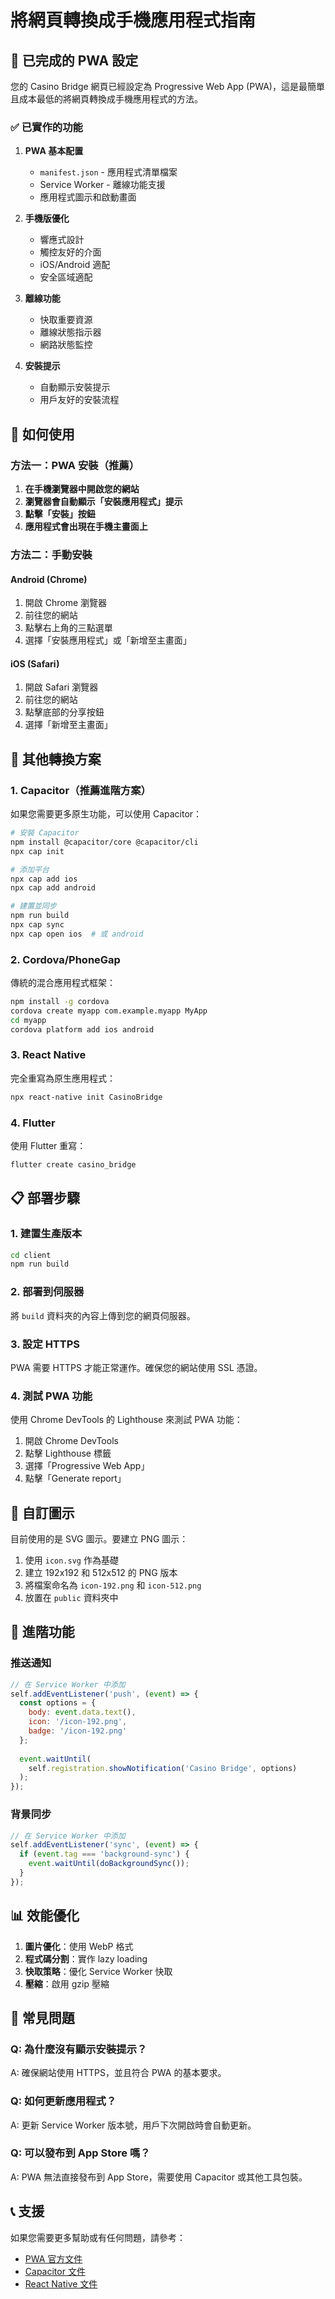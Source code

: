 # 將網頁轉換成手機應用程式指南

## 🎯 已完成的 PWA 設定

您的 Casino Bridge 網頁已經設定為 Progressive Web App (PWA)，這是最簡單且成本最低的將網頁轉換成手機應用程式的方法。

### ✅ 已實作的功能

1. **PWA 基本配置**
   - `manifest.json` - 應用程式清單檔案
   - Service Worker - 離線功能支援
   - 應用程式圖示和啟動畫面

2. **手機版優化**
   - 響應式設計
   - 觸控友好的介面
   - iOS/Android 適配
   - 安全區域適配

3. **離線功能**
   - 快取重要資源
   - 離線狀態指示器
   - 網路狀態監控

4. **安裝提示**
   - 自動顯示安裝提示
   - 用戶友好的安裝流程

## 📱 如何使用

### 方法一：PWA 安裝（推薦）

1. **在手機瀏覽器中開啟您的網站**
2. **瀏覽器會自動顯示「安裝應用程式」提示**
3. **點擊「安裝」按鈕**
4. **應用程式會出現在手機主畫面上**

### 方法二：手動安裝

#### Android (Chrome)
1. 開啟 Chrome 瀏覽器
2. 前往您的網站
3. 點擊右上角的三點選單
4. 選擇「安裝應用程式」或「新增至主畫面」

#### iOS (Safari)
1. 開啟 Safari 瀏覽器
2. 前往您的網站
3. 點擊底部的分享按鈕
4. 選擇「新增至主畫面」

## 🚀 其他轉換方案

### 1. Capacitor（推薦進階方案）

如果您需要更多原生功能，可以使用 Capacitor：

```bash
# 安裝 Capacitor
npm install @capacitor/core @capacitor/cli
npx cap init

# 添加平台
npx cap add ios
npx cap add android

# 建置並同步
npm run build
npx cap sync
npx cap open ios  # 或 android
```

### 2. Cordova/PhoneGap

傳統的混合應用程式框架：

```bash
npm install -g cordova
cordova create myapp com.example.myapp MyApp
cd myapp
cordova platform add ios android
```

### 3. React Native

完全重寫為原生應用程式：

```bash
npx react-native init CasinoBridge
```

### 4. Flutter

使用 Flutter 重寫：

```bash
flutter create casino_bridge
```

## 📋 部署步驟

### 1. 建置生產版本

```bash
cd client
npm run build
```

### 2. 部署到伺服器

將 `build` 資料夾的內容上傳到您的網頁伺服器。

### 3. 設定 HTTPS

PWA 需要 HTTPS 才能正常運作。確保您的網站使用 SSL 憑證。

### 4. 測試 PWA 功能

使用 Chrome DevTools 的 Lighthouse 來測試 PWA 功能：

1. 開啟 Chrome DevTools
2. 點擊 Lighthouse 標籤
3. 選擇「Progressive Web App」
4. 點擊「Generate report」

## 🎨 自訂圖示

目前使用的是 SVG 圖示。要建立 PNG 圖示：

1. 使用 `icon.svg` 作為基礎
2. 建立 192x192 和 512x512 的 PNG 版本
3. 將檔案命名為 `icon-192.png` 和 `icon-512.png`
4. 放置在 `public` 資料夾中

## 🔧 進階功能

### 推送通知

```javascript
// 在 Service Worker 中添加
self.addEventListener('push', (event) => {
  const options = {
    body: event.data.text(),
    icon: '/icon-192.png',
    badge: '/icon-192.png'
  };
  
  event.waitUntil(
    self.registration.showNotification('Casino Bridge', options)
  );
});
```

### 背景同步

```javascript
// 在 Service Worker 中添加
self.addEventListener('sync', (event) => {
  if (event.tag === 'background-sync') {
    event.waitUntil(doBackgroundSync());
  }
});
```

## 📊 效能優化

1. **圖片優化**：使用 WebP 格式
2. **程式碼分割**：實作 lazy loading
3. **快取策略**：優化 Service Worker 快取
4. **壓縮**：啟用 gzip 壓縮

## 🐛 常見問題

### Q: 為什麼沒有顯示安裝提示？
A: 確保網站使用 HTTPS，並且符合 PWA 的基本要求。

### Q: 如何更新應用程式？
A: 更新 Service Worker 版本號，用戶下次開啟時會自動更新。

### Q: 可以發布到 App Store 嗎？
A: PWA 無法直接發布到 App Store，需要使用 Capacitor 或其他工具包裝。

## 📞 支援

如果您需要更多幫助或有任何問題，請參考：
- [PWA 官方文件](https://web.dev/progressive-web-apps/)
- [Capacitor 文件](https://capacitorjs.com/docs)
- [React Native 文件](https://reactnative.dev/docs/getting-started)
